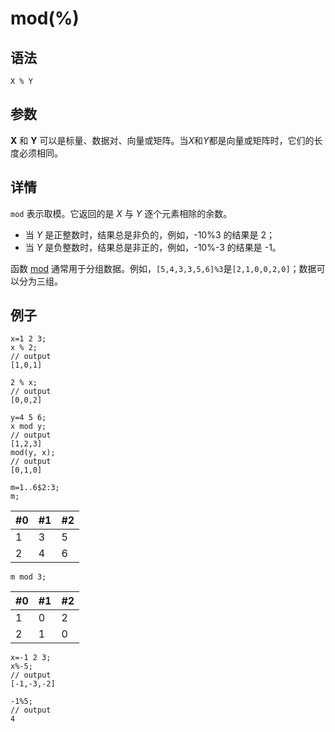 # mod(%)

## 语法

`X % Y`

## 参数

**X** 和 **Y** 可以是标量、数据对、向量或矩阵。当*X*和*Y*都是向量或矩阵时，它们的长度必须相同。

## 详情

`mod` 表示取模。它返回的是 *X* 与 *Y* 逐个元素相除的余数。

* 当 *Y* 是正整数时，结果总是非负的，例如，-10%3 的结果是 2；
* 当 *Y* 是负整数时，结果总是非正的，例如，-10%-3 的结果是 -1。

函数 [mod](../../funcs/m/mod.md)
通常用于分组数据。例如，`[5,4,3,3,5,6]%3`是`[2,1,0,0,2,0]`；数据可以分为三组。

## 例子

```
x=1 2 3;
x % 2;
// output
[1,0,1]

2 % x;
// output
[0,0,2]

y=4 5 6;
x mod y;
// output
[1,2,3]
mod(y, x);
// output
[0,1,0]

m=1..6$2:3;
m;
```

| #0 | #1 | #2 |
| --- | --- | --- |
| 1 | 3 | 5 |
| 2 | 4 | 6 |

```
m mod 3;
```

| #0 | #1 | #2 |
| --- | --- | --- |
| 1 | 0 | 2 |
| 2 | 1 | 0 |

```
x=-1 2 3;
x%-5;
// output
[-1,-3,-2]

-1%5;
// output
4
```

